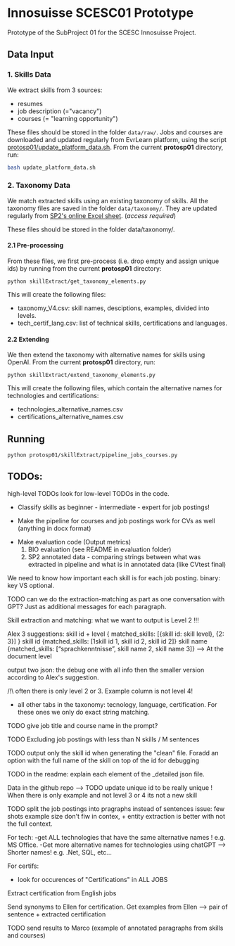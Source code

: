 # Innosuisse SCESC01 Prototype

Prototype of the SubProject 01 for the SCESC Innosuisse Project.

## Data Input

### 1. Skills Data

We extract skills from 3 sources:

* resumes
* job description (="vacancy")
* courses (= "learning opportunity")

These files should be stored in the folder `data/raw/`. 
Jobs and courses are downloaded and updated regularly from EvrLearn platform, using the script [protosp01/update_platform_data.sh](protosp01/update_platform_data.sh). From the current **protosp01** directory, run:

```bash
bash update_platform_data.sh
```

### 2. Taxonomy Data

We match extracted skills using an existing taxonomy of skills. All the taxonomy files are saved in the folder `data/taxonomy/`. They are updated regularly from [SP2's online Excel sheet](https://universitaetstgallen.sharepoint.com/:x:/r/sites/O365-PRJ-IWI-Research/_layouts/15/doc2.aspx?sourcedoc=%7BC9BB110D-819F-4469-9127-054ABB53EF09%7D&file=KompetenzmodellKodierbuch.xlsx&action=default&mobileredirect=true&cid=34b78d05-ea86-4ef7-b348-18d57854d510).
(*access required*)

These files should be stored in the folder data/taxonomy/.

#### 2.1 Pre-processing

From these files, we first pre-process (i.e. drop empty and assign unique ids) by running from the current **protosp01** directory:

```shell
python skillExtract/get_taxonomy_elements.py
```

This will create the following files:

* taxonomy_V4.csv: skill names, desciptions, examples, divided into levels.
* tech_certif_lang.csv: list of technical skills, certifications and languages.

#### 2.2 Extending

We then extend the taxonomy with alternative names for skills using OpenAI. From the current **protosp01** directory, run:

```shell
python skillExtract/extend_taxonomy_elements.py
```

This will create the following files, which contain the alternative names for technologies and certifications:

* technologies_alternative_names.csv
* certifications_alternative_names.csv

## Running

```shell script
python protosp01/skillExtract/pipeline_jobs_courses.py
```


## TODOs:

high-level TODOs
look for low-level TODOs in the code.

<!-- (extraction -> candidate generation -> matching) -->
<!-- we are only doing on job postings for now -->
<!-- We are doing this for matched skills on the extracted version (after matching but on the extracted naming) -->


- Classify skills as beginner - intermediate - expert for job postings!
<!-- - * try a few functions to try it out first (ex. have extract skills ) -->

- Make the pipeline for courses and job postings work for CVs as well (anything in docx format)
<!-- - * make pipeline_cv to be able to load CVs (txt or docx or csv formats) -->

- Make evaluation code (Output metrics)
  1. BIO evaluation (see README in evaluation folder)
  2. SP2 annotated data - comparing strings between what was extracted in pipeline and what is in annotated data (like CVtest final)
    

We need to know how important each skill is for each job posting. binary: key VS optional.

TODO can we do the extraction-matching as part as one conversation with GPT? Just as additional messages for each paragraph.

Skill extraction and matching: what we want to output is Level 2 !!!

Alex 3 suggestions:
skill id + level
{ matched_skills: [{skill id: skill level}, {2: 3}] }
skill id
{matched_skills: [1skill id 1, skill id 2, skill id 2]}
skill name
{matched_skills: [“sprachkenntnisse”, skill name 2, skill name 3]}
--> At the document level

output two json: the debug one with all info then the smaller version according to Alex's suggestion.


/!\ often there is only level 2 or 3. Example column is not level 4!
+ all other tabs in the taxonomy: tecnology, language, certification.
For these ones we only do exact string matching.

TODO give job title and course name in the prompt?

TODO Excluding job postings with less than N skills / M sentences

TODO output only the skill id when generating the "clean" file. Foradd an option with the full name of the skill on top of the id for debugging

TODO in the readme: explain each element of the _detailed json file.

Data in the github repo
--> TODO update unique id to be really unique ! When there is only example and not level 3 or 4 its not a new skill

TODO split the job postings into pragraphs instead of sentences
issue: few shots example size don't fiw in contex, + entity extraction is better with not the full context.


For tech: 
-get ALL technologies that have the same alternative names ! e.g. MS Office.
-Get more alternative names for technologies using chatGPT --> Shorter names! e.g. .Net, SQL, etc...

For certifs:
- look for occurences of "Certifications" in ALL JOBS

Extract certification from English jobs

Send synonyms to Ellen for certification.
Get examples from Ellen --> pair of sentence + extracted certification

TODO send results to Marco (example of annotated paragraphs from skills and courses)


